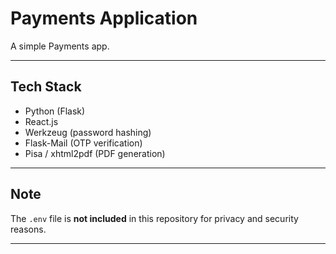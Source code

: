 # Payments Application

A simple Payments app.

---

## Tech Stack

- Python (Flask)  
- React.js  
- Werkzeug (password hashing)  
- Flask-Mail (OTP verification)  
- Pisa / xhtml2pdf (PDF generation)  

---

## Note

The `.env` file is **not included** in this repository for privacy and security reasons.  

---
